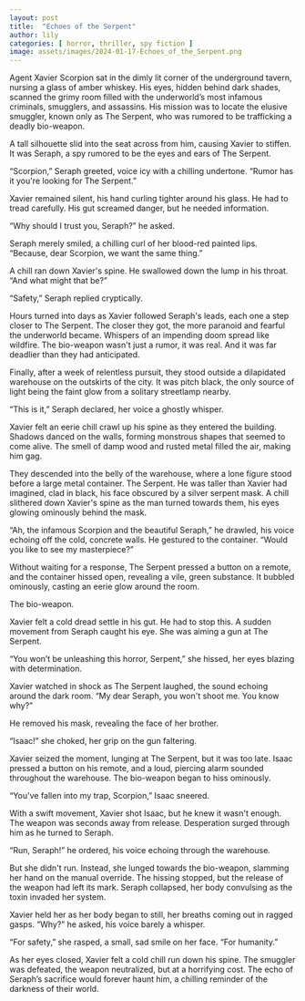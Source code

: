 ```yaml
---
layout: post
title:  "Echoes of the Serpent"
author: lily
categories: [ horror, thriller, spy fiction ]
image: assets/images/2024-01-17-Echoes_of_the_Serpent.png
---
```


Agent Xavier Scorpion sat in the dimly lit corner of the underground tavern, nursing a glass of amber whiskey. His eyes, hidden behind dark shades, scanned the grimy room filled with the underworld’s most infamous criminals, smugglers, and assassins. His mission was to locate the elusive smuggler, known only as The Serpent, who was rumored to be trafficking a deadly bio-weapon.

A tall silhouette slid into the seat across from him, causing Xavier to stiffen. It was Seraph, a spy rumored to be the eyes and ears of The Serpent.

“Scorpion,” Seraph greeted, voice icy with a chilling undertone. “Rumor has it you're looking for The Serpent.”

Xavier remained silent, his hand curling tighter around his glass. He had to tread carefully. His gut screamed danger, but he needed information.

“Why should I trust you, Seraph?” he asked.

Seraph merely smiled, a chilling curl of her blood-red painted lips. “Because, dear Scorpion, we want the same thing.”

A chill ran down Xavier's spine. He swallowed down the lump in his throat. “And what might that be?”

“Safety,” Seraph replied cryptically.

Hours turned into days as Xavier followed Seraph's leads, each one a step closer to The Serpent. The closer they got, the more paranoid and fearful the underworld became. Whispers of an impending doom spread like wildfire. The bio-weapon wasn't just a rumor, it was real. And it was far deadlier than they had anticipated.

Finally, after a week of relentless pursuit, they stood outside a dilapidated warehouse on the outskirts of the city. It was pitch black, the only source of light being the faint glow from a solitary streetlamp nearby.

“This is it,” Seraph declared, her voice a ghostly whisper.

Xavier felt an eerie chill crawl up his spine as they entered the building. Shadows danced on the walls, forming monstrous shapes that seemed to come alive. The smell of damp wood and rusted metal filled the air, making him gag.

They descended into the belly of the warehouse, where a lone figure stood before a large metal container. The Serpent. He was taller than Xavier had imagined, clad in black, his face obscured by a silver serpent mask. A chill slithered down Xavier's spine as the man turned towards them, his eyes glowing ominously behind the mask.

“Ah, the infamous Scorpion and the beautiful Seraph,” he drawled, his voice echoing off the cold, concrete walls. He gestured to the container. “Would you like to see my masterpiece?”

Without waiting for a response, The Serpent pressed a button on a remote, and the container hissed open, revealing a vile, green substance. It bubbled ominously, casting an eerie glow around the room.

The bio-weapon.

Xavier felt a cold dread settle in his gut. He had to stop this. A sudden movement from Seraph caught his eye. She was aiming a gun at The Serpent.

“You won’t be unleashing this horror, Serpent,” she hissed, her eyes blazing with determination.

Xavier watched in shock as The Serpent laughed, the sound echoing around the dark room. “My dear Seraph, you won't shoot me. You know why?” 

He removed his mask, revealing the face of her brother. 

“Isaac!” she choked, her grip on the gun faltering.

Xavier seized the moment, lunging at The Serpent, but it was too late. Isaac pressed a button on his remote, and a loud, piercing alarm sounded throughout the warehouse. The bio-weapon began to hiss ominously.

“You've fallen into my trap, Scorpion,” Isaac sneered.

With a swift movement, Xavier shot Isaac, but he knew it wasn't enough. The weapon was seconds away from release. Desperation surged through him as he turned to Seraph.

“Run, Seraph!” he ordered, his voice echoing through the warehouse.

But she didn't run. Instead, she lunged towards the bio-weapon, slamming her hand on the manual override. The hissing stopped, but the release of the weapon had left its mark. Seraph collapsed, her body convulsing as the toxin invaded her system.

Xavier held her as her body began to still, her breaths coming out in ragged gasps. “Why?” he asked, his voice barely a whisper.

“For safety,” she rasped, a small, sad smile on her face. “For humanity.”

As her eyes closed, Xavier felt a cold chill run down his spine. The smuggler was defeated, the weapon neutralized, but at a horrifying cost. The echo of Seraph’s sacrifice would forever haunt him, a chilling reminder of the darkness of their world.
